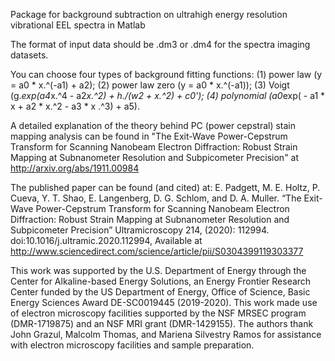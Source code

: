 Package for background subtraction on ultrahigh energy resolution vibrational EEL spectra in Matlab

The format of input data should be .dm3 or .dm4 for the spectra imaging datasets. 

You can choose four types of background fitting functions: (1) power law (y = a0 * x.^(-a1) + a2); (2) power law zero (y = a0 * x.^(-a1)); (3) Voigt (g.*exp(a4*x.^4 - a2*x.^2) + h./(w2 + x.^2) + c0'); (4) polynomial (a0*exp( - a1 * x + a2 * x.^2 - a3 * x .^3) + a5).

A detailed explanation of the theory behind PC (power cepstral) stain mapping analysis can be found in "The Exit-Wave Power-Cepstrum Transform for Scanning Nanobeam Electron Diffraction: Robust Strain Mapping at Subnanometer Resolution and Subpicometer Precision" at http://arxiv.org/abs/1911.00984

The published paper can be found (and cited) at: E. Padgett, M. E. Holtz, P. Cueva, Y. T. Shao, E. Langenberg, D. G. Schlom, and D. A. Muller. “The Exit-Wave Power-Cepstrum Transform for Scanning Nanobeam Electron Diffraction: Robust Strain Mapping at Subnanometer Resolution and Subpicometer Precision” Ultramicroscopy 214, (2020): 112994. doi:10.1016/j.ultramic.2020.112994, Available at http://www.sciencedirect.com/science/article/pii/S0304399119303377

This work was supported by the U.S. Department of Energy through the Center for Alkaline-based Energy Solutions, an Energy Frontier Research Center funded by the US Department of Energy, Office of Science, Basic Energy Sciences Award DE-SC0019445 (2019-2020). This work made use of electron microscopy facilities supported by the NSF MRSEC program (DMR-1719875) and an NSF MRI grant (DMR-1429155). The authors thank John Grazul, Malcolm Thomas, and Mariena Silvestry Ramos for assistance with electron microscopy facilities and sample preparation.
